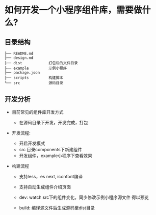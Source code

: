 # 如何开发一个小程序组件库，需要做什么?


## 目录结构

```
├── README.md
├── design.md
├── dist            打包后的文件目录
├── example         示例小程序
├── package.json    
├── scripts			构建脚本
└── src             源码目录
```

## 开发分析

- 目前常见的组件库开发方式
	- 在源码目录下开发，开发完成，打包

- 开发流程:
	- 开启开发模式
	- src 目录components下新建组件  
	- 开发组件，example小程序下查看效果

- 构建流程
	
	- 支持less，es next, iconfont编译
	- 支持自动生成组件介绍页面

	- dev: watch src下的组件变化，同步修改示例小程序源文件 得以预览
	- build: 编译源文件后生成源码至dist目录

















































